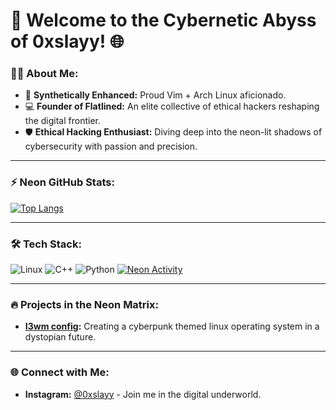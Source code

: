 # 🌌 Welcome to the Cybernetic Abyss of 0xslayy! 🌐

### 🧑‍💻 **About Me:**
- 🌱 **Synthetically Enhanced:** Proud Vim + Arch Linux aficionado.
- 💻 **Founder of Flatlined:** An elite collective of ethical hackers reshaping the digital frontier.
- 🛡️ **Ethical Hacking Enthusiast:** Diving deep into the neon-lit shadows of cybersecurity with passion and precision.

---

### ⚡ **Neon GitHub Stats:**

[![Top Langs](https://github-readme-stats.vercel.app/api/top-langs/?username=0xslayy&layout=compact&theme=radical)](https://github.com/anuraghazra/github-readme-stats)

---

### 🛠️ **Tech Stack:**
![Linux](https://img.shields.io/badge/-Linux-00FF00?style=flat-square&logo=linux&logoColor=black)
![C++](https://img.shields.io/badge/-C++-00FFFF?style=flat-square&logo=c)
![Python](https://img.shields.io/badge/-Python-FF00FF?style=flat-square&logo=python)
[![Neon Activity](https://img.shields.io/badge/Activity-Neon%20Futurism-%23FF00FF?style=flat-square)](https://github.com/0xslayy)

---

### 🔥 **Projects in the Neon Matrix:**
- **[I3wm config](https://github.com/0xSlayy/Arch-i3wm):** Creating a cyberpunk themed linux operating system in a dystopian future.

---

### 🌐 **Connect with Me:**
- **Instagram:** [@0xslayy](https://www.instagram.com/0xslayy/) - Join me in the digital underworld.
